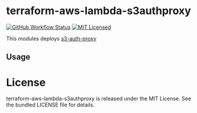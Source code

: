 terraform-aws-lambda-s3authproxy
=========

[![GitHub Workflow Status](https://img.shields.io/github/workflow/status/armorfret/terraform-aws-lambda-s3authproxy/Build)](https://github.com/armorfret/terraform-aws-lambda-s3authproxy/actions)
[![MIT Licensed](https://img.shields.io/badge/license-MIT-green.svg)](https://tldrlegal.com/license/mit-license)

This modules deploys [s3-auth-proxy](https://github.com/akerl/s3-auth-proxy)

## Usage

# License

terraform-aws-lambda-s3authproxy is released under the MIT License. See the bundled LICENSE file for details.

